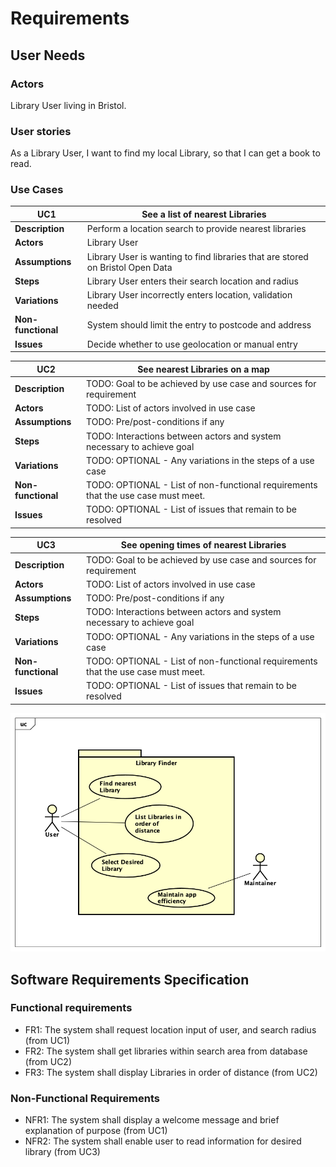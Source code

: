 # Requirements

## User Needs

### Actors
Library User living in Bristol.

### User stories
As a Library User, I want to find my local Library, so that I can get a book to read.

### Use Cases

| UC1 | See a list of nearest Libraries | 
| --- | -------------------- |
| **Description** | Perform a location search to provide nearest libraries |
| **Actors** | Library User |
| **Assumptions** | Library User is wanting to find libraries that are stored on Bristol Open Data</td></tr>
| **Steps** | Library User enters their search location and radius |
| **Variations** | Library User incorrectly enters location, validation needed |
| **Non-functional** | System should limit the entry to postcode and address |
| **Issues** | Decide whether to use geolocation or manual entry |

| UC2 | See nearest Libraries on a map | 
| --- | --------------------------------- |
| **Description** | TODO: Goal to be achieved by use case and sources for requirement |
| **Actors** | TODO: List of actors involved in use case |
| **Assumptions** | TODO: Pre/post-conditions if any</td></tr>
| **Steps** | TODO: Interactions between actors and system necessary to achieve goal |
| **Variations** | TODO: OPTIONAL - Any variations in the steps of a use case |
| **Non-functional** | TODO: OPTIONAL - List of non-functional requirements that the use case must meet. |
| **Issues** | TODO: OPTIONAL - List of issues that remain to be resolved |

| UC3 | See opening times of nearest Libraries | 
| --- | ------------------------------------- |
| **Description** | TODO: Goal to be achieved by use case and sources for requirement |
| **Actors** | TODO: List of actors involved in use case |
| **Assumptions** | TODO: Pre/post-conditions if any</td></tr>
| **Steps** | TODO: Interactions between actors and system necessary to achieve goal |
| **Variations** | TODO: OPTIONAL - Any variations in the steps of a use case |
| **Non-functional** | TODO: OPTIONAL - List of non-functional requirements that the use case must meet. |
| **Issues** | TODO: OPTIONAL - List of issues that remain to be resolved |


![Insert your Use-Case Diagram Here](images/ContextDiagram.png)

## Software Requirements Specification
### Functional requirements

* FR1: The system shall request location input of user, and search radius (from UC1)
* FR2: The system shall get libraries within search area from database (from UC2)
* FR3: The system shall display Libraries in order of distance (from UC2)


### Non-Functional Requirements
* NFR1: The system shall display a welcome message and brief explanation of purpose (from UC1)
* NFR2: The system shall enable user to read information for desired library (from UC3)

